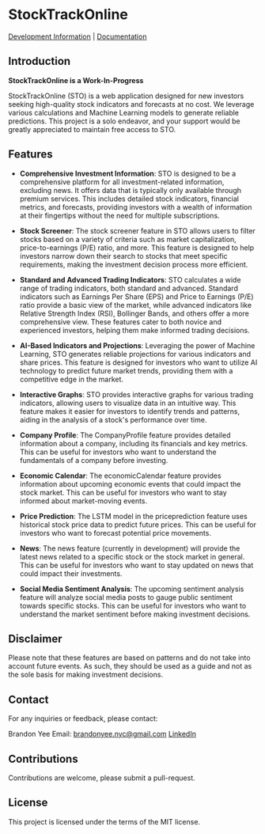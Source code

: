 # StockTrackOnline

[Development Information]() | [Documentation]()

## Introduction

**StockTrackOnline is a Work-In-Progress**

StockTrackOnline (STO) is a web application designed for new investors seeking high-quality stock indicators and forecasts at no cost. We leverage various calculations and Machine Learning models to generate reliable predictions. This project is a solo endeavor, and your support would be greatly appreciated to maintain free access to STO.

## Features

- **Comprehensive Investment Information**: STO is designed to be a comprehensive platform for all investment-related information, excluding news. It offers data that is typically only available through premium services. This includes detailed stock indicators, financial metrics, and forecasts, providing investors with a wealth of information at their fingertips without the need for multiple subscriptions.

- **Stock Screener**: The stock screener feature in STO allows users to filter stocks based on a variety of criteria such as market capitalization, price-to-earnings (P/E) ratio, and more. This feature is designed to help investors narrow down their search to stocks that meet specific requirements, making the investment decision process more efficient.

- **Standard and Advanced Trading Indicators**: STO calculates a wide range of trading indicators, both standard and advanced. Standard indicators such as Earnings Per Share (EPS) and Price to Earnings (P/E) ratio provide a basic view of the market, while advanced indicators like Relative Strength Index (RSI), Bollinger Bands, and others offer a more comprehensive view. These features cater to both novice and experienced investors, helping them make informed trading decisions.

- **AI-Based Indicators and Projections**: Leveraging the power of Machine Learning, STO generates reliable projections for various indicators and share prices. This feature is designed for investors who want to utilize AI technology to predict future market trends, providing them with a competitive edge in the market.

- **Interactive Graphs**: STO provides interactive graphs for various trading indicators, allowing users to visualize data in an intuitive way. This feature makes it easier for investors to identify trends and patterns, aiding in the analysis of a stock's performance over time.

- **Company Profile**: The CompanyProfile feature provides detailed information about a company, including its financials and key metrics. This can be useful for investors who want to understand the fundamentals of a company before investing.

- **Economic Calendar**: The economicCalendar feature provides information about upcoming economic events that could impact the stock market. This can be useful for investors who want to stay informed about market-moving events.

- **Price Prediction**: The LSTM model in the priceprediction feature uses historical stock price data to predict future prices. This can be useful for investors who want to forecast potential price movements.

- **News**: The news feature (currently in development) will provide the latest news related to a specific stock or the stock market in general. This can be useful for investors who want to stay updated on news that could impact their investments.

- **Social Media Sentiment Analysis**: The upcoming sentiment analysis feature will analyze social media posts to gauge public sentiment towards specific stocks. This can be useful for investors who want to understand the market sentiment before making investment decisions.

## Disclaimer

Please note that these features are based on patterns and do not take into account future events. As such, they should be used as a guide and not as the sole basis for making investment decisions.

## Contact

For any inquiries or feedback, please contact:

Brandon Yee
Email: [brandonyee.nyc@gmail.com](mailto:brandonyee.nyc@gmail.com)
[LinkedIn](https://www.linkedin.com/in/brandon-yee-0b335a284/)

## Contributions

Contributions are welcome, please submit a pull-request.

## License

This project is licensed under the terms of the MIT license.